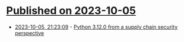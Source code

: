 # [Published on 2023-10-05](index.md)

* [2023-10-05, 21:23:09](https://lobste.rs/s/0pl3hi/python_3_12_0_from_supply_chain_security) - [Python 3.12.0 from a supply chain security perspective](https://sethmlarson.dev/security-developer-in-residence-weekly-report-13)
